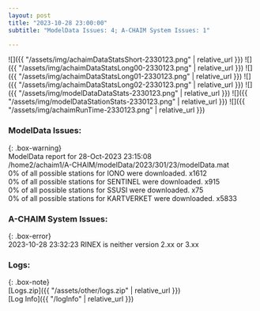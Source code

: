 ```yaml
---
layout: post
title: "2023-10-28 23:00:00"
subtitle: "ModelData Issues: 4; A-CHAIM System Issues: 1"

---
```


![]({{ "/assets/img/achaimDataStatsShort-2330123.png" | relative_url }})
![]({{ "/assets/img/achaimDataStatsLong00-2330123.png" | relative_url }})
![]({{ "/assets/img/achaimDataStatsLong01-2330123.png" | relative_url }})
![]({{ "/assets/img/achaimDataStatsLong02-2330123.png" | relative_url }})
![]({{ "/assets/img/modelDataDataStats-2330123.png" | relative_url }})
![]({{ "/assets/img/modelDataStationStats-2330123.png" | relative_url }})
![]({{ "/assets/img/achaimRunTime-2330123.png" | relative_url }})


### ModelData Issues:  
  
{: .box-warning}  
 ModelData report for 28-Oct-2023 23:15:08   
 /home2/achaim1/A-CHAIM/modelData/2023/301/23/modelData.mat   
 0% of all possible stations for IONO were downloaded. x1612   
 0% of all possible stations for SENTINEL were downloaded. x915   
 0% of all possible stations for SSUSI were downloaded. x75   
 0% of all possible stations for KARTVERKET were downloaded. x5833   
  
### A-CHAIM System Issues:  
  
{: .box-error}  
2023-10-28 23:32:23 RINEX is neither version 2.xx or 3.xx  

### Logs:  
  
{: .box-note}  
[Logs.zip]({{ "/assets/other/logs.zip" | relative_url }})  
[Log Info]({{ "/logInfo" | relative_url }})  
